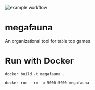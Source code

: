 ![example workflow](https://github.com/thephysicsriot/megafauna/actions/workflows/python-app.yml/badge.svg)

# megafauna
An organizational tool for table top games

# Run with Docker

`docker build -t megafauna .`

`docker run --rm -p 5000:5000 megafauna`